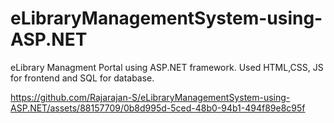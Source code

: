 # eLibraryManagementSystem-using-ASP.NET

eLibrary Managment Portal using ASP.NET framework. Used HTML,CSS, JS for frontend and SQL for database.

https://github.com/Rajarajan-S/eLibraryManagementSystem-using-ASP.NET/assets/88157709/0b8d995d-5ced-48b0-94b1-494f89e8c95f

